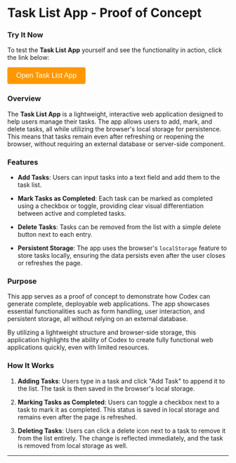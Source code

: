 # Task List App - Proof of Concept

### Try It Now

To test the **Task List App** yourself and see the functionality in action, click the link below:

<!-- Button to open modal -->
<button id="openModalButton" class="cta-btn">Open Task List App</button>


<!-- Modal -->
<div id="taskModal">
  <div id="modalContent">
    <span id="closeModal" class="close">&times;</span>
    <iframe src="../../static/apps/task-list/task-list.html" title="Task List App"></iframe>
  </div>
</div>



### Overview

The **Task List App** is a lightweight, interactive web application designed to help users manage their tasks. The app allows users to add, mark, and delete tasks, all while utilizing the browser's local storage for persistence. This means that tasks remain even after refreshing or reopening the browser, without requiring an external database or server-side component.

### Features

* **Add Tasks**: Users can input tasks into a text field and add them to the task list.
    
* **Mark Tasks as Completed**: Each task can be marked as completed using a checkbox or toggle, providing clear visual differentiation between active and completed tasks.
    
* **Delete Tasks**: Tasks can be removed from the list with a simple delete button next to each entry.
    
* **Persistent Storage**: The app uses the browser's `localStorage` feature to store tasks locally, ensuring the data persists even after the user closes or refreshes the page.
    

### Purpose

This app serves as a proof of concept to demonstrate how Codex can generate complete, deployable web applications. The app showcases essential functionalities such as form handling, user interaction, and persistent storage, all without relying on an external database.

By utilizing a lightweight structure and browser-side storage, this application highlights the ability of Codex to create fully functional web applications quickly, even with limited resources.

### How It Works

1. **Adding Tasks**: Users type in a task and click "Add Task" to append it to the list. The task is then saved in the browser's local storage.
    
2. **Marking Tasks as Completed**: Users can toggle a checkbox next to a task to mark it as completed. This status is saved in local storage and remains even after the page is refreshed.
    
3. **Deleting Tasks**: Users can click a delete icon next to a task to remove it from the list entirely. The change is reflected immediately, and the task is removed from local storage as well.
    

<script>
document.addEventListener("DOMContentLoaded", function () {
  const modal = document.getElementById("taskModal");
  const openBtn = document.getElementById("openModalButton");
  const closeBtn = document.getElementById("closeModal");
  openBtn.addEventListener("click", () => {
    modal.style.display = "flex";
  });
  closeBtn.addEventListener("click", () => {
    modal.style.display = "none";
  });
  modal.addEventListener("click", (e) => {
    if (e.target === modal) modal.style.display = "none";
  });
});
</script>

<style>
#taskModal {
  position: fixed;
  top: 0;
  left: 0;
  width: 100%;
  height: 100%;
  background: rgba(0, 0, 0, 0.5);
  display: none;
  justify-content: center;
  align-items: center;
  z-index: 1000;
}
#modalContent {
  background: white;
  padding: 20px;
  border-radius: 8px;
  position: relative;
  width: 90%;
  max-width: 600px;
}
#modalContent iframe {
  width: 100%;
  height: 70vh;
  border: none;
}
#closeModal {
  position: absolute;
  top: 10px;
  right: 15px;
  font-size: 24px;
  cursor: pointer;
}
.cta-btn {
  background-color: #ff9800;
  color: white;
  padding: 10px 20px;
  border: none;
  border-radius: 4px;
  font-size: 16px;
  cursor: pointer;
}
.cta-btn:hover {
  background-color: #e68900;
}
</style>



* * *